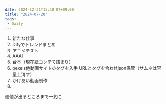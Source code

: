 ```yaml
---
date: 2024-12-21T15:18:07+09:00
title: "2024-07-28"
tags:
 - Daily
---
```

1. 新たな仕事
2. Difyでトレンドまとめ
3. アニメテスト
4. AAAI
5. 台本（現在絵コンテで詰まり）
6. pexels他動画サイトのタグを入手
   URLとタグを合わせjson保管（サムネは容量上消す）
7. かけあい動画制作
8. 


価値が出るところまで一気に
